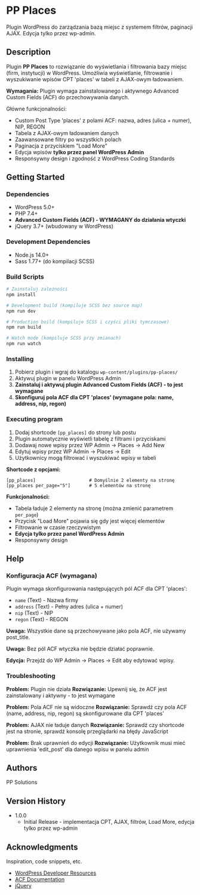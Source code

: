 # PP Places

Plugin WordPress do zarządzania bazą miejsc z systemem filtrów, paginacji AJAX. Edycja tylko przez wp-admin.

## Description

Plugin **PP Places** to rozwiązanie do wyświetlania i filtrowania bazy miejsc (firm, instytucji) w WordPress. Umożliwia wyświetlanie, filtrowanie i wyszukiwanie wpisów CPT 'places' w tabeli z AJAX-owym ładowaniem.

**Wymagania:** Plugin wymaga zainstalowanego i aktywnego Advanced Custom Fields (ACF) do przechowywania danych.

Główne funkcjonalności:
- Custom Post Type 'places' z polami ACF: nazwa, adres (ulica + numer), NIP, REGON
- Tabela z AJAX-owym ładowaniem danych
- Zaawansowane filtry po wszystkich polach
- Paginacja z przyciskiem "Load More"
- Edycja wpisów **tylko przez panel WordPress Admin**
- Responsywny design i zgodność z WordPress Coding Standards

## Getting Started

### Dependencies

* WordPress 5.0+
* PHP 7.4+
* **Advanced Custom Fields (ACF) - WYMAGANY do działania wtyczki**
* jQuery 3.7+ (wbudowany w WordPress)

### Development Dependencies

* Node.js 14.0+
* Sass 1.77+ (do kompilacji SCSS)

### Build Scripts

```bash
# Zainstaluj zależności
npm install

# Development build (kompiluje SCSS bez source map)
npm run dev

# Production build (kompiluje SCSS i czyści pliki tymczasowe)
npm run build

# Watch mode (kompiluje SCSS przy zmianach)
npm run watch
```

### Installing

1. Pobierz plugin i wgraj do katalogu `wp-content/plugins/pp-places/`
2. Aktywuj plugin w panelu WordPress Admin
3. **Zainstaluj i aktywuj plugin Advanced Custom Fields (ACF) - to jest wymagane**
4. **Skonfiguruj pola ACF dla CPT 'places' (wymagane pola: name, address, nip, regon)**

### Executing program

1. Dodaj shortcode `[pp_places]` do strony lub postu
2. Plugin automatycznie wyświetli tabelę z filtrami i przyciskami
3. Dodawaj nowe wpisy przez WP Admin → Places → Add New
4. Edytuj wpisy przez WP Admin → Places → Edit
5. Użytkownicy mogą filtrować i wyszukiwać wpisy w tabeli

**Shortcode z opcjami:**
```
[pp_places]                    # Domyślnie 2 elementy na stronę
[pp_places per_page="5"]       # 5 elementów na stronę
```

**Funkcjonalności:**
- Tabela ładuje 2 elementy na stronę (można zmienić parametrem `per_page`)
- Przycisk "Load More" pojawia się gdy jest więcej elementów
- Filtrowanie w czasie rzeczywistym
- **Edycja tylko przez panel WordPress Admin**
- Responsywny design

## Help

### Konfiguracja ACF (wymagana)

Plugin wymaga skonfigurowania następujących pól ACF dla CPT 'places':
- `name` (Text) - Nazwa firmy
- `address` (Text) - Pełny adres (ulica + numer)
- `nip` (Text) - NIP
- `regon` (Text) - REGON

**Uwaga:** Wszystkie dane są przechowywane jako pola ACF, nie używamy post_title.

**Uwaga:** Bez pól ACF wtyczka nie będzie działać poprawnie.

**Edycja:** Przejdź do WP Admin → Places → Edit aby edytować wpisy.

### Troubleshooting

**Problem:** Plugin nie działa
**Rozwiązanie:** Upewnij się, że ACF jest zainstalowany i aktywny - to jest wymagane

**Problem:** Pola ACF nie są widoczne
**Rozwiązanie:** Sprawdź czy pola ACF (name, address, nip, regon) są skonfigurowane dla CPT 'places'

**Problem:** AJAX nie ładuje danych
**Rozwiązanie:** Sprawdź czy shortcode jest na stronie, sprawdź konsolę przeglądarki na błędy JavaScript

**Problem:** Brak uprawnień do edycji
**Rozwiązanie:** Użytkownik musi mieć uprawnienia 'edit_post' dla danego wpisu w panelu admin

## Authors

PP Solutions  

## Version History

* 1.0.0
    * Initial Release - implementacja CPT, AJAX, filtrów, Load More, edycja tylko przez wp-admin

## Acknowledgments

Inspiration, code snippets, etc.
* [WordPress Developer Resources](https://developer.wordpress.org/)
* [ACF Documentation](https://www.advancedcustomfields.com/resources/)
* [jQuery](https://jquery.com/)
